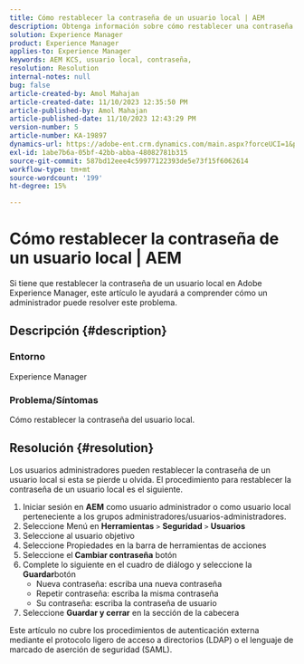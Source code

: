 ```yaml
---
title: Cómo restablecer la contraseña de un usuario local | AEM
description: Obtenga información sobre cómo restablecer una contraseña de un usuario local en Adobe Experience Manager.
solution: Experience Manager
product: Experience Manager
applies-to: Experience Manager
keywords: AEM KCS, usuario local, contraseña,
resolution: Resolution
internal-notes: null
bug: false
article-created-by: Amol Mahajan
article-created-date: 11/10/2023 12:35:50 PM
article-published-by: Amol Mahajan
article-published-date: 11/10/2023 12:43:29 PM
version-number: 5
article-number: KA-19897
dynamics-url: https://adobe-ent.crm.dynamics.com/main.aspx?forceUCI=1&pagetype=entityrecord&etn=knowledgearticle&id=60d9c5a7-c57f-ee11-8179-6045bd006b25
exl-id: 1abe7b6a-05bf-42bb-abba-48082781b315
source-git-commit: 587bd12eee4c59977122393de5e73f15f6062614
workflow-type: tm+mt
source-wordcount: '199'
ht-degree: 15%

---
```


# Cómo restablecer la contraseña de un usuario local | AEM


Si tiene que restablecer la contraseña de un usuario local en Adobe Experience Manager, este artículo le ayudará a comprender cómo un administrador puede resolver este problema.

## Descripción {#description}


### <b>Entorno</b>

Experience Manager



### <b>Problema/Síntomas</b>

Cómo restablecer la contraseña del usuario local.


## Resolución {#resolution}


Los usuarios administradores pueden restablecer la contraseña de un usuario local si esta se pierde u olvida. El procedimiento para restablecer la contraseña de un usuario local es el siguiente.

1. Iniciar sesión en <b>AEM</b> como usuario administrador o como usuario local perteneciente a los grupos administradores/usuarios-administradores.
2. Seleccione Menú en <b>Herramientas</b> `>` <b>Seguridad</b> `>` <b> Usuarios</b>
3. Seleccione al usuario objetivo
4. Seleccione Propiedades en la barra de herramientas de acciones
5. Seleccione el<b> Cambiar contraseña</b> botón
6. Complete lo siguiente en el cuadro de diálogo y seleccione la <b>Guardar</b>botón
   - Nueva contraseña: escriba una nueva contraseña
   - Repetir contraseña: escriba la misma contraseña
   - Su contraseña: escriba la contraseña de usuario
7. Seleccione <b>Guardar y cerrar</b> en la sección de la cabecera


Este artículo no cubre los procedimientos de autenticación externa mediante el protocolo ligero de acceso a directorios (LDAP) o el lenguaje de marcado de aserción de seguridad (SAML).
